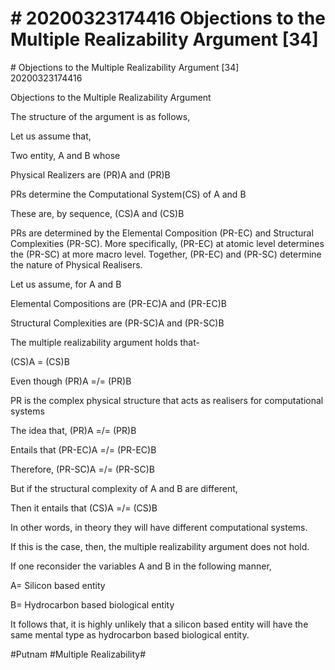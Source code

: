 # \# 20200323174416 Objections to the Multiple Realizability Argument \[34\]

\# Objections to the Multiple Realizability Argument \[34\]\
20200323174416

Objections to the Multiple Realizability Argument

The structure of the argument is as follows,

Let us assume that,

Two entity, A and B whose

Physical Realizers are (PR)A and (PR)B

PRs determine the Computational System(CS) of A and B

These are, by sequence, (CS)A and (CS)B

PRs are determined by the Elemental Composition (PR-EC) and Structural Complexities (PR-SC). More specifically, (PR-EC) at atomic level determines the (PR-SC) at more macro level. Together, (PR-EC) and (PR-SC) determine the nature of Physical Realisers.

Let us assume, for A and B

Elemental Compositions are (PR-EC)A and (PR-EC)B

Structural Complexities are (PR-SC)A and (PR-SC)B

The multiple realizability argument holds that-

(CS)A = (CS)B

Even though (PR)A =/= (PR)B

PR is the complex physical structure that acts as realisers for computational systems

The idea that, (PR)A =/= (PR)B

Entails that (PR-EC)A =/= (PR-EC)B

Therefore, (PR-SC)A =/= (PR-SC)B

But if the structural complexity of A and B are different,

Then it entails that (CS)A =/= (CS)B

In other words, in theory they will have different computational systems.

If this is the case, then, the multiple realizability argument does not hold.

If one reconsider the variables A and B in the following manner,

A= Silicon based entity

B= Hydrocarbon based biological entity

It follows that, it is highly unlikely that a silicon based entity will have the same mental type as hydrocarbon based biological entity.

\#Putnam \#Multiple Realizability\#
